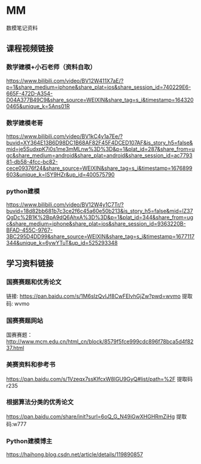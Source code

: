 # MM
数模笔记资料

## 课程视频链接
### 数学建模+小石老师（资料自取）
https://www.bilibili.com/video/BV12W411X7aE/?p=1&share_medium=iphone&share_plat=ios&share_session_id=740229E6-665F-472D-A354-D04A377B49C9&share_source=WEIXIN&share_tag=s_i&timestamp=1643200465&unique_k=5Ans01R

### 数学建模老哥
https://www.bilibili.com/video/BV1kC4y1a7Ee/?buvid=XY364E13B6D98DC1B68AF82F45F4DCED107AF&is_story_h5=false&mid=je5SudxpK7i0s1me3mMLnw%3D%3D&p=1&plat_id=287&share_from=ugc&share_medium=android&share_plat=android&share_session_id=ac779381-db58-4fcc-bc82-cece09376f24&share_source=WEIXIN&share_tag=s_i&timestamp=1676899603&unique_k=ISY9HZr&up_id=400575790


### python建模
https://www.bilibili.com/video/BV12W4y1C7Tr/?buvid=18d82bb681b7c3ce2f6c45a60e50b213&is_story_h5=false&mid=lZ37QgDc%2B1K%2BpA9dQ6AhxA%3D%3D&p=1&plat_id=344&share_from=ugc&share_medium=iphone&share_plat=ios&share_session_id=9363220B-BFAD-455C-9767-3BC295D4DD99&share_source=WEIXIN&share_tag=s_i&timestamp=1677117344&unique_k=6ywYTuT&up_id=525293348


## 学习资料链接
### 国赛赛题和优秀论文
链接: https://pan.baidu.com/s/1M6sIzQvIJf8CwFElvhGjZw?pwd=wvmo 提取码: wvmo

### 国赛赛题网站
国赛赛题：http://www.mcm.edu.cn/html_cn/block/8579f5fce999cdc896f78bca5d4f8237.html

### 美赛资料和参考书
https://pan.baidu.com/s/1Vzeqx7ssKIfcxW8lGU9GyQ#list/path=%2F 提取码 r235

### 根据算法分类的优秀论文
https://pan.baidu.com/share/init?surl=6oQ_G_N49iGwXHGHRmZiHg  提取码:w777

### Python建模博主
https://haihong.blog.csdn.net/article/details/119890857
